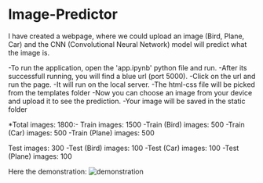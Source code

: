 # Image-Predictor
I have created a webpage, where we could upload an image (Bird, Plane, Car) and the CNN (Convolutional Neural Network) model will predict what the image is.

-To run the application, open the 'app.ipynb' python file and run. 
-After its successfull running, you will find a blue url (port 5000). 
-Click on the url and run the page. 
-It will run on the local server. 
-The html-css file will be picked from the templates folder 
-Now you can choose an image from your device and upload it to see the prediction. 
-Your image will be saved in the static folder

*Total images: 1800:- Train images: 1500 -Train (Bird) images: 500 -Train (Car) images: 500 -Train (Plane) images: 500

Test images: 300 -Test (Bird) images: 100 -Test (Car) images: 100 -Test (Plane) images: 100

Here the demonstration:
![demonstration ](https://github.com/VERSHITA/Image-Predictor/assets/126601637/34c9457d-ff77-452c-984a-4d9bbc4934ae)
